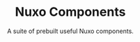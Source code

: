 <h1 align="center">
  <b>Nuxo Components</b>
</h1>

<p align="center">
  A suite of prebuilt useful Nuxo components.
</p>
